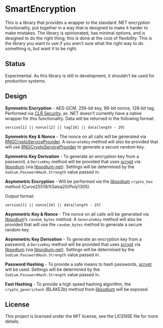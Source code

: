 # SmartEncryption

This is a library that provides a wrapper to the standard .NET encryption functionality, put together in a way that is designed to make it harder to make mistakes. The library is opinionated, has minimal options, and is designed to do the right thing; this is done at the cost of flexibility. This is the library you want to use if you aren’t sure what the right way to do something is, but want it to be right.

## Status

Experimental. As this library is still in development, it shouldn't be used for production systems.

## Design

**Symmetric Encryption** - AES-GCM, 256-bit key, 96-bit nonce, 128-bit tag. Performed via [CLR Security](https://clrsecurity.codeplex.com/), as .NET doesn’t currently have a native wrapper for this functionality. Data will be returned in the following format:

    version[1] || nonce[12] || tag[16] || data[length - 29]

**Symmetric Key & Nonce** - The nonce on all calls will be generated via [RNGCryptoServiceProvider](http://msdn.microsoft.com/en-us/library/system.security.cryptography.rngcryptoserviceprovider%28v=vs.110%29.aspx). A `GenerateKey` method will also be provided that will use [RNGCryptoServiceProvider](http://msdn.microsoft.com/en-us/library/system.security.cryptography.rngcryptoserviceprovider%28v=vs.110%29.aspx) to generate a secure random key.

**Symmetric Key Derivation** - To generate an encryption key from a password, a `DeriveKey` method will be provided that uses [scrypt](https://en.wikipedia.org/wiki/Scrypt) via [libsodium](https://github.com/jedisct1/libsodium) (via [libsodium-net](https://github.com/adamcaudill/libsodium-net)). Settings will be determined by the `Sodium.PasswordHash.Strength` value passed in.

**Asymmetric Encryption** - Will be performed via the [libsodium](https://github.com/jedisct1/libsodium) `crypto_box` method (Curve25519/XSalsa20/Poly1305).

Output format:

    version[1] || nonce[24] || data[length - 25]

**Asymmetric Key & Nonce** - The nonce on all calls will be generated via [libsodium](https://github.com/jedisct1/libsodium)’s `random_bytes` method. A `GenerateKey` method will also be provided that will use the `random_bytes` method to generate a secure random key.

**Asymmetric Key Derivation** - To generate an encryption key from a password, a `DeriveKey` method will be provided that uses [scrypt](https://en.wikipedia.org/wiki/Scrypt) via [libsodium](https://github.com/jedisct1/libsodium) (via [libsodium-net](https://github.com/adamcaudill/libsodium-net)). Settings will be determined by the `Sodium.PasswordHash.Strength` value passed in.

**Password Hashing** - To provide a safe means to hash passwords, [scrypt](https://en.wikipedia.org/wiki/Scrypt) will be used. Settings will be determined by the `Sodium.PasswordHash.Strength` value passed in.

**Fast Hashing** - To provide a high speed hashing algorithm, the `crypto_generichash` (BLAKE2b) method from [libsodium](https://github.com/jedisct1/libsodium) will be exposed.

## License

This project is licensed under the MIT license, see the LICENSE file for more details.
